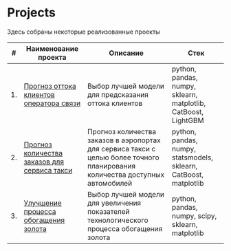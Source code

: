 # Projects

Здесь собраны некоторые реализованные проекты

| #    | Наименование проекта                | Описание                                                     | Стек                                                         |
| ---- | ------------------------------------------------------------ | ------------------------------------------------------------ | ------------------------------------------------------------ |
| 1.   | [Прогноз оттока клиентов оператора связи](https://github.com/EktTitova/Projects/tree/main/Telecom-customer-churn) | Выбор лучшей модели для предсказания оттока клиентов | python, pandas, numpy, sklearn, matplotlib, СatBoost, LightGBM  |
| 2.   | [Прогноз количества заказов для сервиса такси](https://github.com/EktTitova/Projects/tree/main/Taxi-time-forecast) | Прогноз количества заказов в аэропортах для сервиса такси с целью более точного планирования количества доступных автомобилей | python, pandas, numpy, statsmodels, sklearn, CatBoost, matplotlib |
| 3.   | [Улучшение процесса обогащения золота](https://github.com/EktTitova/Yandex.Practicum-Data-Science-Projects/tree/main/Gold%20Recovery) | Выбор лучшей модели для увеличения показателей технологического процесса обогащения золота | python, pandas, numpy, scipy, sklearn, matplotlib       |
